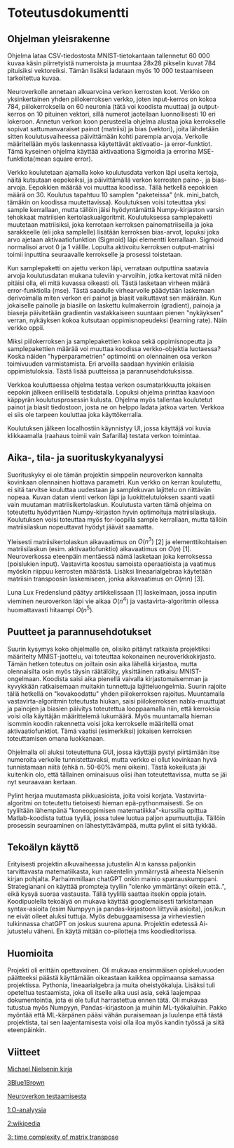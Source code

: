 # Toteutusdokumentti

## Ohjelman yleisrakenne

Ohjelma lataa CSV-tiedostosta MNIST-tietokantaan tallennetut 60 000 kuvaa käsin piirretyistä numeroista ja muuntaa 28x28 pikselin kuvat 784 pituisiksi vektoreiksi.
Tämän lisäksi ladataan myös 10 000 testaamiseen tarkoitettua kuvaa.

Neuroverkolle annetaan alkuarvoina verkon kerrosten koot. Verkko on yksinkertainen yhden piilokerroksen verkko, joten input-kerros on kokoa 784, piilokerroksella on 60 neuronia (tätä voi koodista muuttaa) ja output-kerros on 10 pituinen vektori, sillä numerot jaotellaan luonnollisesti 10 eri lokeroon. Annetun verkon koon perusteella ohjelma alustaa joka kerrokselle sopivat sattumanvaraiset painot (matriisi) ja bias (vektori), joita lähdetään sitten koulutusvaiheessa päivittämään kohti parempia arvoja. Verkolle määritellään myös laskennassa käytettävät aktivaatio- ja error-funktiot. Tämä kyseinen ohjelma käyttää aktivaationa Sigmoidia ja errorina MSE-funktiota(mean square error).

Verkko koulutetaan ajamalla koko koulutusdata verkon läpi useita kertoja, näitä kutsutaan eepokeiksi, ja päivittämällä verkon kerrosten paino-, ja bias-arvoja. Eepokkien määrää voi muuttaa koodissa. Tällä hetkellä eepokkien määrä on 30. Koulutus tapahtuu 10 samplen "paketeissa" (nk. mini_batch, tämäkin on koodissa muutettavissa). Koulutuksen voisi toteuttaa yksi sample kerrallaan, mutta tällöin jäisi hyödyntämättä Numpy-kirjaston varsin tehokkaat matriisien kertolaskualgoritmit. Koulutuksessa samplepaketti muutetaan matriisiksi, joka kerrotaan kerroksen painomatriiseilla ja joka sarakkeelle (eli joka samplelle) lisätään kerroksen bias-arvot, lopuksi joka arvo ajetaan aktivaatiofunktion (Sigmoid) läpi elementti kerrallaan. Sigmoid normalisoi arvot 0 ja 1 välille. Lopulta aktivoitu kerroksen output-matriisi toimii inputtina seuraavalle kerrokselle ja prosessi toistetaan.

Kun samplepaketti on ajettu verkon läpi, verrataan outputtina saatavia arvoja koulutusdatan mukana tuleviin y-arvoihin, jotka kertovat mitä niiden pitäisi olla, eli mitä kuvassa oikeasti oli. Tästä lasketaan virheen määrä error-funktiolla (mse). Tästä saadulle virhearvolle päädytään laskemaan derivoimalla miten verkon eri painot ja biasit vaikuttavat sen määrään. Kun jokaiselle painolle ja biasille on laskettu kulmakerroin (gradient), painoja ja biaseja päivitetään gradientin vastakkaiseen suuntaan pienen "nykäyksen" verran, nykäyksen kokoa kutsutaan oppimisnopeudeksi (learning rate). Näin verkko oppii.

Miksi piilokerroksen ja samplepakettien kokoa sekä oppimisnopeutta ja samplepakettien määrää voi muuttaa koodissa verkko-objektia luotaessa? Koska näiden "hyperparametrien" optimointi on olennainen osa verkon toimivuuden varmistamista. Eri arvoilla saadaan hyvinkin erilaisia oppimistuloksia. Tästä lisää puutteissa ja parannusehdotuksissa.

Verkkoa kouluttaessa ohjelma testaa verkon osumatarkkuutta jokaisen eepokin jälkeen erillisellä testidatalla. Lopuksi ohjelma printtaa kaavioon käppyrän koulutusprosessin kulusta. Ohjelma myös tallentaa koulutetut painot ja biasit tiedostoon, josta ne on helppo ladata jatkoa varten. Verkkoa ei siis ole tarpeen kouluttaa joka käyttökerralla.

Koulutuksen jälkeen localhostiin käynnistyy UI, jossa käyttäjä voi kuvia klikkaamalla (raahaus toimii vain Safarilla) testata verkon toimintaa.

## Aika-, tila- ja suorituskykyanalyysi

Suorituskyky ei ole tämän projektin simppelin neuroverkon kannalta kovinkaan olennainen hiottava parametri. Kun verkko on kerran koulutettu, ei sitä tarvitse kouluttaa uudestaan ja samplekuvan lajittelu on riittävän nopeaa. Kuvan datan vienti verkon läpi ja luokittelutuloksen saanti vaatii vain muutaman matriisikertolaskun. Koulutusta varten tämä ohjelma on toteutettu hyödyntäen Numpy-kirjaston hyvin optimoituja matriisilaskuja. Koulutuksen voisi toteuttaa myös for-loopilla sample kerrallaan, mutta tällöin matriisilaskun nopeuttavat hyödyt jäävät saamatta.

Yleisesti matriisikertolaskun aikavaatimus on $O(n^3)$ [2] ja elementtikohtaisen matriisilaskun (esim. aktivaatiofunktio) aikavaatimus on $O(n)$ [1]. Neuroverkossa eteenpäin mentäessä nämä lasketaan joka kerroksessa (poislukien input). Vastavirta koostuu samoista operaatioista ja vaatimus myöskin riippuu kerrosten määrästä. Lisäksi lineaarialgebraa käytetään matriisin transpoosin laskemiseen, jonka aikavaatimus on $O(mn)$ [3].

Luna Lux Fredenslund päätyy artikkelissaan [1] laskelmaan, jossa inputin vieminen neuroverkon läpi vie aikaa $O(n^4)$ ja vastavirta-algoritmin ollessa huomattavasti hitaampi $O(n^5)$.

## Puutteet ja parannusehdotukset

Suurin kysymys koko ohjelmalle on, olisiko pitänyt ratkaista projektiksi määritelty MNIST-jaottelu, vai toteuttaa kokonainen neuroverkkokirjasto. Tämän hetken toteutus on joiltain osin aika lähellä kirjastoa, mutta olennaisilta osin myös täysin räätälöity, yksittäinen ratkaisu MNIST-ongelmaan. Koodista saisi aika pienellä vaivalla kirjastomaisemman ja kyvykkään ratkaisemaan muitakin tunnettuja lajitteluongelmia. Suurin rajoite tällä hetkellä on "kovakoodattu" yhden piilokerroksen rajoitus. Muuntamalla vastavirta-algoritmin toteutusta hiukan, saisi piilokerroksen nabla-muuttujat ja painojen ja biasien päivitys toteutettua looppaamalla niin, että kerroksia voisi olla käyttäjän määrittelemä lukumäärä. Myös muuntamalla hieman isommin koodin rakennetta voisi joka kerrokselle määritellä omat aktivaatiofunktiot. Tämä vaatisi (esimerkiksi) jokaisen kerroksen toteuttamisen omana luokkanaan.

Ohjelmalla oli aluksi toteutettuna GUI, jossa käyttäjä pystyi piirtämään itse numeroita verkolle tunnistettavaksi, mutta verkko ei ollut kovinkaan hyvä tunnistamaan niitä (ehkä n. 50-60% meni oikein). Tästä kokeilusta jäi kuitenkin olo, että tällainen ominaisuus olisi ihan toteutettavissa, mutta se jäi nyt seuraavaan kertaan.

Pylint herjaa muutamasta pikkuasioista, joita voisi korjata. Vastavirta-algoritmi on toteutettu tietoisesti hieman epä-pythonmaisesti. Se on tyyliltään lähempänä "koneoppimisen matematiikka"-kurssilla opittua Matlab-koodista tuttua tyyliä, jossa tulee luotua paljon apumuuttujia. Tällöin prosessin seuraaminen on lähestyttävämpää, mutta pylint ei siitä tykkää.

## Tekoälyn käyttö

Erityisesti projektin alkuvaiheessa jutustelin AI:n kanssa paljonkin tarvittavasta matematiikasta, kun rakentelin ymmärrystä aiheesta Nielsenin kirjan pohjalta. Parhaimmillaan chatGPT onkin mainio sparrauskumppani. Strategianani on käyttää prompteja tyyliin "olenko ymmärtänyt oikein että..", eikä kysyä suoraa vastausta. Tällä tyylillä saattaa itsekin oppia jotain. Koodipuolella tekoälyä on mukava käyttää googlemaisesti tarkistamaan syntax-asioita (esim Numpyyn ja pandas-kirjastoon liittyviä asioita), jos/kun ne eivät olleet aluksi tuttuja. Myös debuggaamisessa ja virheviestien tulkinnassa chatGPT on joskus suurena apuna. Projektin edetessä Ai-jutustelu väheni. En käytä mitään co-pilotteja tms koodieditorissa.

## Huomioita

Projekti oli erittäin opettavainen. Oli mukavaa ensimmäisen opiskeluvuoden päätteeksi päästä käyttämään oikeastaan kaikkea oppimaansa samassa projektissa. Pythonia, lineaarialgebra ja muita oheistyökaluja. Lisäksi tuli opeteltua testaamista, joka oli itselle aika uusi asia, sekä laajempaa dokumentointia, jota ei ole tullut harrastettua ennen tätä. Oli mukavaa tutustua myös Numpyyn, Pandas-kirjastoon ja muihin ML-työkaluihin. Pakko myöntää että ML-kärpänen pääsi vähän puraisemaan ja luulenpa että tästä projektista, tai sen laajentamisesta voisi olla iloa myös kandin työssä ja siitä eteenpäinkin.

## Viitteet

[Michael Nielsenin kirja](http://neuralnetworksanddeeplearning.com/chap1.html)

[3Blue1Brown](https://www.youtube.com/watch?v=aircAruvnKk&list=PLZHQObOWTQDNU6R1_67000Dx_ZCJB-3pi)

[Neuroverkon testaamisesta](https://www.sebastianbjorkqvist.com/blog/writing-automated-tests-for-neural-networks/)

[1:O-analyysia](https://lunalux.io/introduction-to-neural-networks/computational-complexity-of-neural-networks/)

[2:wikipedia](https://en.wikipedia.org/wiki/Computational_complexity_of_mathematical_operations)

[3: time complexity of matrix transpose](https://www.ijcsit.com/docs/Volume%207/vol7issue5/ijcsit20160705043.pdf)

